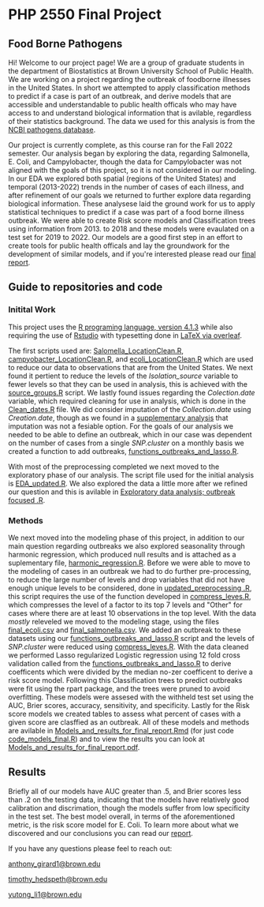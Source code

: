 # PHP 2550 Final Project
## Food Borne Pathogens 

Hi! Welcome to our project page! We are a group of graduate students in the department of Biostatistics at Brown University School of Public Health. We are working on a project regarding the outbreak of foodborne illnesses in the United States. In short we attempted to apply classification methods to predict if a case is part of an outbreak, and derive models that are accessible and understandable to public health officals who may have access to and understand biological information that is avilable, regardless of their statistics background. The data we used for this analysis is from the [NCBI pathogens database](https://www.ncbi.nlm.nih.gov/pathogens/). 

Our project is currently complete, as this course ran for the Fall 2022 semester. Our analysis began by exploring the data, regarding Salmonella, E. Coli, and Campylobacter, though the data for Campylobacter was not aligned with the goals of this project, so it is not considered in our modeling. In our EDA we explored both spatial (regions of the United States) and temporal (2013-2022) trends in the number of cases of each illness, and after refinement of our goals we returned to further explore data regarding biological information. These analysese laid the ground work for us to apply statistical techniques to predict if a case was part of a food borne illness outbreak. We were able to create Risk score models and Classification trees using information from 2013. to 2018 and these models were evaulated on a test set for 2019 to 2022. Our models are a good first step in an effort to create tools for public health officals and lay the groundwork for the development of similar models, and if you're interested please read our [final report](https://github.com/timhedspeth/PHP-2550-Final-Project/blob/main/Final_report.pdf). 

## Guide to repositories and code  

### Initital Work 

This project uses the [R programing language, version 4.1.3](https://www.r-project.org/) while also requiring the use of [Rstudio](https://www.rstudio.com/) with typesetting done in [LaTeX via overleaf](https://www.overleaf.com/login). 

The first scripts used are: [Salomella_LocationClean.R](https://github.com/timhedspeth/PHP-2550-Final-Project/blob/main/Initial%20work/Salmonella_LocationClean.R), [campyobacter_LocationClean.R](https://github.com/timhedspeth/PHP-2550-Final-Project/blob/main/Initial%20work/campylobacter_LocationClean.R), and [ecoli_LocationClean.R](https://github.com/timhedspeth/PHP-2550-Final-Project/blob/main/Initial%20work/ecoli_LocationClean.R) which are used to reduce our data to observations that are from the United States. We next found it pertient to reduce the levels of the *Isolation_source* variable to fewer levels so that they can be used in analysis, this is achieved with the [source_groups.R](https://github.com/timhedspeth/PHP-2550-Final-Project/blob/main/Initial%20work/source_groups.R) script. We lastly found issues regarding the *Colection.date* variable, which required cleaning for use in analysis, which is done in the [Clean_dates.R](https://github.com/timhedspeth/PHP-2550-Final-Project/blob/main/Initial%20work/Clean_dates.R) file. We did consider imputation of the *Collection.date* using *Creation.date*, though as we found in a [supplementary analysis](https://github.com/timhedspeth/PHP-2550-Final-Project/blob/main/Supplementary/date_impute.R) that imputation was not a fesiable option. For the goals of our analysis we needed to be able to define an outbreak, which in our case was dependent on the number of cases from a single *SNP.cluster* on a monthly basis we created a function to add outbreaks, [functions_outbreaks_and_lasso.R](https://github.com/timhedspeth/PHP-2550-Final-Project/blob/main/Methods/functions_outbreaks_and_lasso.R).  

With most of the preprocessing completed we next moved to the exploratory phase of our analysis. The script file used for the initial analysis is [EDA_updated.R](
https://github.com/timhedspeth/PHP-2550-Final-Project/blob/main/Initial%20work/EDA.R). We also explored the data a little more after we refined our question and this is avilable in [Exploratory data analysis; outbreak focused .R](https://github.com/timhedspeth/PHP-2550-Final-Project/blob/main/Initial%20work/Exploratory%20data%20analysis%3B%20outbreak%20focused%20.R). 


### Methods 

We next moved into the modeling phase of this project, in addition to our main question regarding outbreaks we also explored seasonality through harmonic regression, which produced null results and is attached as a suplementary file, [harmonic_regression.R](https://github.com/timhedspeth/PHP-2550-Final-Project/blob/main/Supplementary/harmonic_regression.R). Before we were able to move to the modeling of cases in an outbreak we had to do further pre-processing, to reduce the large number of levels and drop variables that did not have enough unique levels to be considered, done in [updated_preprocessing .R](https://github.com/timhedspeth/PHP-2550-Final-Project/blob/main/Methods/updated_preprocessing%20.R), this script requires the use of the function developed in [compress_leves.R](https://github.com/timhedspeth/PHP-2550-Final-Project/blob/main/Methods/compress_levels.R), which compresses the level of a factor to its top 7 levels and "Other" for cases where there are at least 10 observations in the top level. With the data *mostly* releveled we moved to the modeling stage, using the files [final_ecoli.csv](https://github.com/timhedspeth/PHP-2550-Final-Project/blob/main/Data/final_ecoli.csv) and [final_salmonella.csv](https://github.com/timhedspeth/PHP-2550-Final-Project/blob/main/Data/final_salmonella.csv). We added an outbreak to these datasets using our [functions_outbreaks_and_lasso.R](https://github.com/timhedspeth/PHP-2550-Final-Project/blob/main/Methods/functions_outbreaks_and_lasso.R) script and the levels of *SNP.cluster* were reduced using [compress_leves.R](https://github.com/timhedspeth/PHP-2550-Final-Project/blob/main/Methods/compress_levels.R). With the data cleaned we performed Lasso regularized Logistic regression using 12 fold cross validation called from the [functions_outbreaks_and_lasso.R](https://github.com/timhedspeth/PHP-2550-Final-Project/blob/main/Methods/functions_outbreaks_and_lasso.R) to derive coefficents which were divided by the median no-zer coefficent to derive a risk score model. Following this Classification trees to predict outbreaks were fit using the rpart package, and the trees were pruned to avoid overfitting. These models were assesed with the withheld test set using the AUC, Brier scores, accuracy, sensitivity, and specificity. Lastly for the Risk score models we created tables to assess what percent of cases with a given score are clasffied as an outbreak. All of these models and methods are avilable in [Models_and_results_for_final_report.Rmd](https://github.com/timhedspeth/PHP-2550-Final-Project/blob/main/Methods/Models_and_results_for_final_report.Rmd) (for just code [code_models_final.R](https://github.com/timhedspeth/PHP-2550-Final-Project/blob/main/Methods/code_models_final.R)) and to view the results you can look at [Models_and_results_for_final_report.pdf](https://github.com/timhedspeth/PHP-2550-Final-Project/blob/main/Methods/Models_and_results_for_final_report.pdf). 

## Results 

Briefly all of our models have AUC greater than .5, and Brier scores less than .2 on the testing data, indicating that the models have relatively good calibration and discrimation, though the models suffer from low specificity in the test set. The best model overall, in terms of the aforementioned metric, is the risk score model for E. Coli. To learn more about what we discovered and our conclusions you can read our [report](https://github.com/timhedspeth/PHP-2550-Final-Project/blob/main/Final_report.pdf). 




If you have any questions please feel to reach out:

anthony_girard1@brown.edu 

timothy_hedspeth@brown.edu

yutong_li1@brown.edu 
